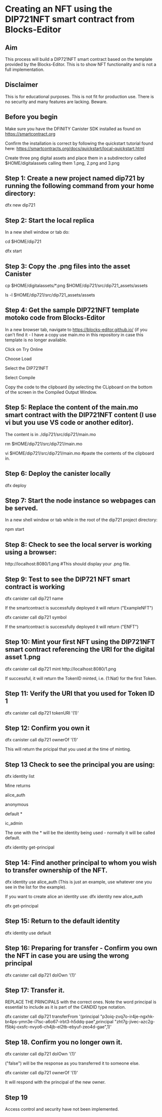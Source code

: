 # Creating an NFT using the DIP721NFT smart contract from Blocks-Editor 

## Aim
This process will build a DIP721NFT smart contract based on the template provided by the Blocks-Editor.  This is to show NFT functionality and is not a full implementation.

## Disclaimer

This is for educational purposes.  This is not fit for production use.  There is no security and many features are lacking.  Beware.

## Before you begin
  Make sure you have the DFINITY Canister SDK installed as found on https://smartcontract.org
  
  Confirm the installation is correct by following the quickstart tutorial found here: https://smartcontracts.org/docs/quickstart/local-quickstart.html
  
  Create three png digital assets and place them in a subdirectory called $HOME/digitalassets calling them 1.png, 2.png and 3.png
 
## Step 1: Create a new project named dip721 by running the following command from your home directory:

dfx new dip721

## Step 2: Start the local replica

In a new shell window or tab do:

cd $HOME/dip721

dfx start 

## Step 3:  Copy the .png files into the asset Canister 

cp $HOME/digitalassets/*.png  $HOME/dip721/src/dip721_assets/assets

ls -l $HOME/dip721/src/dip721_assets/assets

## Step 4:  Get the sample DIP721NFT template motoko code from Blocks-Editor
In a new browser tab, navigate to https://blocks-editor.github.io/ (if you can't find it - I have a copy use main.mo in this repository in case this template is no longer available.

Click on Try Online

Choose Load

Select the DIP721NFT

Select Compile 

Copy the code to the clipboard (by selecting the CLipboard on the bottom of the screen in the Compiled Output Window.

## Step 5: Replace the content of the main.mo smart contract with the DIP721NFT content (I use vi but you use VS code or another editor).
The content is in ./dip721/src/dip721/main.mo

rm $HOME/dip721/src/dip721/main.mo

vi $HOME/dip721/src/dip721/main.mo #paste the contents of the clipboard in.

## Step 6:  Deploy the canister locally

dfx deploy

## Step 7:  Start the node instance so webpages can be served.

In a new shell window or tab while in the root of the dip721 project directory:

npm start

## Step 8:  Check to see the local server is working using a browser:

http://localhost:8080/1.png  #This should display your .png file.

## Step 9: Test to see the DIP721 NFT smart contract is working

dfx canister call dip721 name

If the smartcontract is successfully deployed it will return ("ExampleNFT")

dfx canister call dip721 symbol 

If the smartcontract is successfully deployed it will return ("ENFT")

## Step 10: Mint your first NFT using the DIP721NFT smart contract referencing the URI for the digital asset 1.png

dfx canister call dip721 mint http://localhost:8080/1.png

If successful, it will return the TokenID minted, i.e. (1:Nat) for the first Token.

## Step 11: Verify the URI that you used for Token ID 1

dfx canister call dip721 tokenURI '(1)'

## Step 12:  Confirm you own it

dfx canister call dip721 ownerOf '(1)'

This will return the pricipal that you used at the time of minting.

## Step 13 Check to see the principal you are using:

dfx identity list

Mine returns

alice_auth

anonymous

default *

ic_admin

The one with the * will be the identity being used - normally it will be called default.

dfx identity get-principal 

## Step 14: Find another principal to whom you wish to transfer ownership of the NFT.

dfx identity use alice_auth   (This is just an example, use whatever one you see in the list for the example).

If you want to create alice an identity use:  dfx identity new alice_auth

dfx get-principal

## Step 15: Return to the default identity

dfx identity use default

## Step 16:  Preparing for transfer - Confirm you own the NFT in case you are using the wrong principal

dfx canister call dip721 doIOwn '(1)'

## Step 17: Transfer it.

REPLACE THE PRINCIPALS with the correct ones.  Note the word principal is essential to include as it is part of the CANDID type notation.

dfx canister call dip721 transferFrom '(principal "p3oiq-zvq7o-ir4je-ngxhk-br4ps-ymn3e-i7lsc-a6o67-irbt3-h5ddq-pae",principal "zht7g-jivec-azc2g-f5bkj-oxsfc-nvyo6-ch4jb-el2tb-ebyuf-zeo4d-gae",1)'

## Step 18.  Confirm you no longer own it.

dfx canister call dip721 doIOwn '(1)'

("false") will be the response as you transferred it to someone else.

dfx canister call dip721 ownerOf '(1)'

It will respond with the principal of the new owner.

## Step 19

Access control and security have not been implemented.

